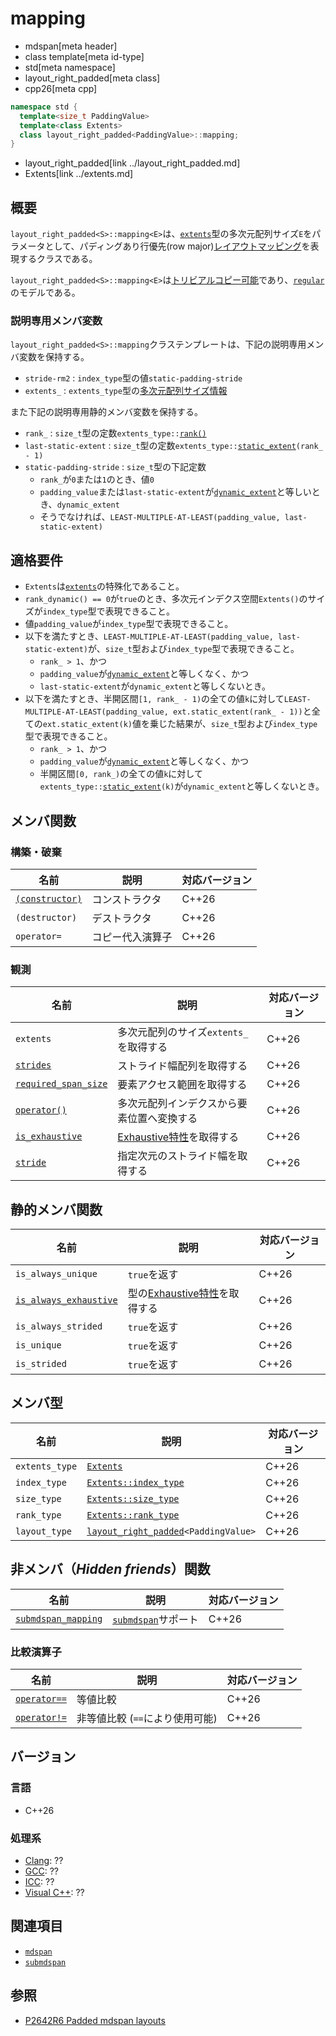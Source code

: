 # mapping
* mdspan[meta header]
* class template[meta id-type]
* std[meta namespace]
* layout_right_padded[meta class]
* cpp26[meta cpp]

```cpp
namespace std {
  template<size_t PaddingValue>
  template<class Extents>
  class layout_right_padded<PaddingValue>::mapping;
}
```
* layout_right_padded[link ../layout_right_padded.md]
* Extents[link ../extents.md]

## 概要
`layout_right_padded<S>::mapping<E>`は、[`extents`](../extents.md)型の多次元配列サイズ`E`をパラメータとして、パディングあり行優先(row major)[レイアウトマッピング](../LayoutMapping.md)を表現するクラスである。

`layout_right_padded<S>::mapping<E>`は[トリビアルコピー可能](/reference/type_traits/is_trivially_copyable.md)であり、[`regular`](/reference/concepts/regular.md)のモデルである。

### 説明専用メンバ変数
`layout_right_padded<S>::mapping`クラステンプレートは、下記の説明専用メンバ変数を保持する。

- `stride-rm2` : `index_type`型の値`static-padding-stride`
- `extents_` : `extents_type`型の[多次元配列サイズ情報](../extents.md)

また下記の説明専用静的メンバ変数を保持する。

- `rank_` : `size_t`型の定数`extents_type::`[`rank()`](../extents/rank.md)
- `last-static-extent` : `size_t`型の定数`extents_type::`[`static_extent`](../extents/static_extent.md)`(rank_ - 1)`
- `static-padding-stride` : `size_t`型の下記定数
    - `rank_`が`0`または`1`のとき、値`0`
    - `padding_value`または`last-static-extent`が[`dynamic_extent`](/reference/span/dynamic_extent.md)と等しいとき、`dynamic_extent`
    - そうでなければ、`LEAST-MULTIPLE-AT-LEAST(padding_value, last-static-extent)`


## 適格要件
- `Extents`は[`extents`](../extents.md)の特殊化であること。
- `rank_dynamic() == 0`が`true`のとき、多次元インデクス空間`Extents()`のサイズが`index_type`型で表現できること。
- 値`padding_value`が`index_type`型で表現できること。
- 以下を満たすとき、`LEAST-MULTIPLE-AT-LEAST(padding_value, last-static-extent)`が、`size_t`型および`index_type`型で表現できること。
    - `rank_ > 1`、かつ
    - `padding_value`が[`dynamic_extent`](/reference/span/dynamic_extent.md)と等しくなく、かつ
    - `last-static-extent`が`dynamic_extent`と等しくないとき。
- 以下を満たすとき、半開区間`[1, rank_ - 1)`の全ての値`k`に対して`LEAST-MULTIPLE-AT-LEAST(padding_value, ext.static_extent(rank_ - 1))`と全ての`ext.static_extent(k)`値を乗じた結果が、`size_t`型および`index_type`型で表現できること。
    - `rank_ > 1`、かつ
    - `padding_value`が[`dynamic_extent`](/reference/span/dynamic_extent.md)と等しくなく、かつ
    - 半開区間`[0, rank_)`の全ての値`k`に対して`extents_type::`[`static_extent`](../extents/static_extent.md)`(k)`が`dynamic_extent`と等しくないとき。


## メンバ関数
### 構築・破棄

| 名前 | 説明 | 対応バージョン |
|------|------|----------------|
| [`(constructor)`](mapping/op_constructor.md.nolink) | コンストラクタ | C++26 |
| `(destructor)` | デストラクタ | C++26 |
| `operator=`    | コピー代入演算子 | C++26 |

### 観測

| 名前 | 説明 | 対応バージョン |
|------|------|----------------|
| `extents` | 多次元配列のサイズ`extents_`を取得する | C++26 |
| [`strides`](mapping/strides.md.nolink) | ストライド幅配列を取得する | C++26 |
| [`required_span_size`](mapping/required_span_size.md.nolink) | 要素アクセス範囲を取得する | C++26 |
| [`operator()`](mapping/op_call.md.nolink) | 多次元配列インデクスから要素位置へ変換する | C++26 |
| [`is_exhaustive`](mapping/is_exhaustive.md.nolink) | [Exhaustive特性](../LayoutMapping.md)を取得する | C++26 |
| [`stride`](mapping/stride.md.nolink) | 指定次元のストライド幅を取得する | C++26 |


## 静的メンバ関数

| 名前 | 説明 | 対応バージョン |
|------|------|----------------|
| `is_always_unique`  | `true`を返す | C++26 |
| [`is_always_exhaustive`](mapping/is_always_exhaustive.md.nolink) | 型の[Exhaustive特性](../LayoutMapping.md)を取得する | C++26 |
| `is_always_strided` | `true`を返す | C++26 |
| `is_unique`  | `true`を返す | C++26 |
| `is_strided` | `true`を返す | C++26 |


## メンバ型

| 名前 | 説明 | 対応バージョン |
|------|------|----------------|
| `extents_type` | [`Extents`](../extents.md) | C++26 |
| `index_type` | [`Extents::index_type`](../extents.md) | C++26 |
| `size_type` | [`Extents::size_type`](../extents.md) | C++26 |
| `rank_type` | [`Extents::rank_type`](../extents.md) | C++26 |
| `layout_type` | [`layout_right_padded`](../layout_right_padded.md)`<PaddingValue>` | C++26 |


## 非メンバ（*Hidden friends*）関数

| 名前 | 説明 | 対応バージョン |
|------|------|----------------|
| [`submdspan_mapping`](mapping/submdspan_mapping.md.nolink) | [`submdspan`](../submdspan.md)サポート | C++26 |

### 比較演算子

| 名前 | 説明 | 対応バージョン |
|------|------|----------------|
| [`operator==`](mapping/op_equal.md.nolink) | 等値比較 | C++26 |
| [`operator!=`](mapping/op_equal.md.nolink) | 非等値比較 (`==`により使用可能) | C++26 |


## バージョン
### 言語
- C++26

### 処理系
- [Clang](/implementation.md#clang): ??
- [GCC](/implementation.md#gcc): ??
- [ICC](/implementation.md#icc): ??
- [Visual C++](/implementation.md#visual_cpp): ??


## 関連項目
- [`mdspan`](../mdspan.md)
- [`submdspan`](../submdspan.md)


## 参照
- [P2642R6 Padded mdspan layouts](https://www.open-std.org/jtc1/sc22/wg21/docs/papers/2024/p2642r6.pdf)
